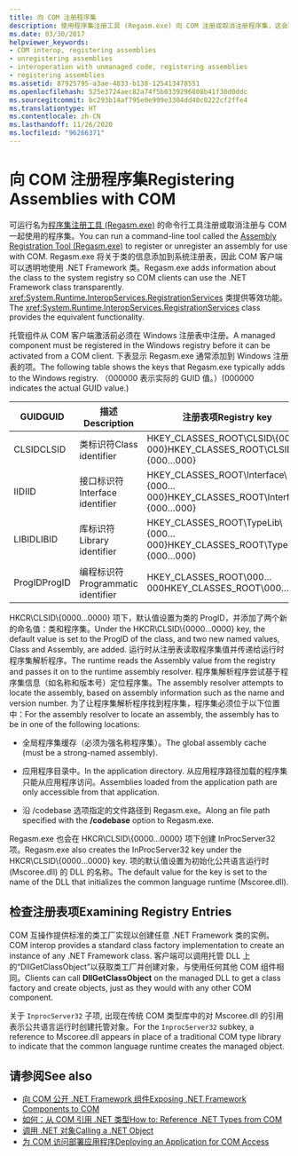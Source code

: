 ```yaml
---
title: 向 COM 注册程序集
description: 使用程序集注册工具 (Regasm.exe) 向 COM 注册或取消注册程序集，这会将关于类的信息添加到系统注册表。
ms.date: 03/30/2017
helpviewer_keywords:
- COM interop, registering assemblies
- unregistering assemblies
- interoperation with unmanaged code, registering assemblies
- registering assemblies
ms.assetid: 87925795-a3ae-4833-b138-125413478551
ms.openlocfilehash: 525e3724aec82a74f5b0339296808b41f30d0ddc
ms.sourcegitcommit: bc293b14af795e0e999e3304dd40c0222cf2ffe4
ms.translationtype: HT
ms.contentlocale: zh-CN
ms.lasthandoff: 11/26/2020
ms.locfileid: "96266371"
---
```

# <a name="registering-assemblies-with-com"></a><span data-ttu-id="33c4a-103">向 COM 注册程序集</span><span class="sxs-lookup"><span data-stu-id="33c4a-103">Registering Assemblies with COM</span></span>

<span data-ttu-id="33c4a-104">可运行名为[程序集注册工具 (Regasm.exe)](../tools/regasm-exe-assembly-registration-tool.md) 的命令行工具注册或取消注册与 COM 一起使用的程序集。</span><span class="sxs-lookup"><span data-stu-id="33c4a-104">You can run a command-line tool called the [Assembly Registration Tool (Regasm.exe)](../tools/regasm-exe-assembly-registration-tool.md) to register or unregister an assembly for use with COM.</span></span> <span data-ttu-id="33c4a-105">Regasm.exe 将关于类的信息添加到系统注册表，因此 COM 客户端可以透明地使用 .NET Framework 类。</span><span class="sxs-lookup"><span data-stu-id="33c4a-105">Regasm.exe adds information about the class to the system registry so COM clients can use the .NET Framework class transparently.</span></span> <span data-ttu-id="33c4a-106"><xref:System.Runtime.InteropServices.RegistrationServices> 类提供等效功能。</span><span class="sxs-lookup"><span data-stu-id="33c4a-106">The <xref:System.Runtime.InteropServices.RegistrationServices> class provides the equivalent functionality.</span></span>  
  
 <span data-ttu-id="33c4a-107">托管组件从 COM 客户端激活前必须在 Windows 注册表中注册。</span><span class="sxs-lookup"><span data-stu-id="33c4a-107">A managed component must be registered in the Windows registry before it can be activated from a COM client.</span></span> <span data-ttu-id="33c4a-108">下表显示 Regasm.exe 通常添加到 Windows 注册表的项。</span><span class="sxs-lookup"><span data-stu-id="33c4a-108">The following table shows the keys that Regasm.exe typically adds to the Windows registry.</span></span> <span data-ttu-id="33c4a-109">（000000 表示实际的 GUID 值。）</span><span class="sxs-lookup"><span data-stu-id="33c4a-109">(000000 indicates the actual GUID value.)</span></span>  
  
|<span data-ttu-id="33c4a-110">GUID</span><span class="sxs-lookup"><span data-stu-id="33c4a-110">GUID</span></span>|<span data-ttu-id="33c4a-111">描述</span><span class="sxs-lookup"><span data-stu-id="33c4a-111">Description</span></span>|<span data-ttu-id="33c4a-112">注册表项</span><span class="sxs-lookup"><span data-stu-id="33c4a-112">Registry key</span></span>|  
|----------|-----------------|------------------|  
|<span data-ttu-id="33c4a-113">CLSID</span><span class="sxs-lookup"><span data-stu-id="33c4a-113">CLSID</span></span>|<span data-ttu-id="33c4a-114">类标识符</span><span class="sxs-lookup"><span data-stu-id="33c4a-114">Class identifier</span></span>|<span data-ttu-id="33c4a-115">HKEY_CLASSES_ROOT\CLSID\\{000…000}</span><span class="sxs-lookup"><span data-stu-id="33c4a-115">HKEY_CLASSES_ROOT\CLSID\\{000…000}</span></span>|  
|<span data-ttu-id="33c4a-116">IID</span><span class="sxs-lookup"><span data-stu-id="33c4a-116">IID</span></span>|<span data-ttu-id="33c4a-117">接口标识符</span><span class="sxs-lookup"><span data-stu-id="33c4a-117">Interface identifier</span></span>|<span data-ttu-id="33c4a-118">HKEY_CLASSES_ROOT\Interface\\{000…000}</span><span class="sxs-lookup"><span data-stu-id="33c4a-118">HKEY_CLASSES_ROOT\Interface\\{000…000}</span></span>|  
|<span data-ttu-id="33c4a-119">LIBID</span><span class="sxs-lookup"><span data-stu-id="33c4a-119">LIBID</span></span>|<span data-ttu-id="33c4a-120">库标识符</span><span class="sxs-lookup"><span data-stu-id="33c4a-120">Library identifier</span></span>|<span data-ttu-id="33c4a-121">HKEY_CLASSES_ROOT\TypeLib\\{000…000}</span><span class="sxs-lookup"><span data-stu-id="33c4a-121">HKEY_CLASSES_ROOT\TypeLib\\{000…000}</span></span>|  
|<span data-ttu-id="33c4a-122">ProgID</span><span class="sxs-lookup"><span data-stu-id="33c4a-122">ProgID</span></span>|<span data-ttu-id="33c4a-123">编程标识符</span><span class="sxs-lookup"><span data-stu-id="33c4a-123">Programmatic identifier</span></span>|<span data-ttu-id="33c4a-124">HKEY_CLASSES_ROOT\000…000</span><span class="sxs-lookup"><span data-stu-id="33c4a-124">HKEY_CLASSES_ROOT\000…000</span></span>|  
  
 <span data-ttu-id="33c4a-125">HKCR\CLSID\\{0000…0000} 项下，默认值设置为类的 ProgID，并添加了两个新的命名值：类和程序集。</span><span class="sxs-lookup"><span data-stu-id="33c4a-125">Under the HKCR\CLSID\\{0000…0000} key, the default value is set to the ProgID of the class, and two new named values, Class and Assembly, are added.</span></span> <span data-ttu-id="33c4a-126">运行时从注册表读取程序集值并传递给运行时程序集解析程序。</span><span class="sxs-lookup"><span data-stu-id="33c4a-126">The runtime reads the Assembly value from the registry and passes it on to the runtime assembly resolver.</span></span> <span data-ttu-id="33c4a-127">程序集解析程序尝试基于程序集信息（如名称和版本号）定位程序集。</span><span class="sxs-lookup"><span data-stu-id="33c4a-127">The assembly resolver attempts to locate the assembly, based on assembly information such as the name and version number.</span></span> <span data-ttu-id="33c4a-128">为了让程序集解析程序找到程序集，程序集必须位于以下位置中：</span><span class="sxs-lookup"><span data-stu-id="33c4a-128">For the assembly resolver to locate an assembly, the assembly has to be in one of the following locations:</span></span>  
  
- <span data-ttu-id="33c4a-129">全局程序集缓存（必须为强名称程序集）。</span><span class="sxs-lookup"><span data-stu-id="33c4a-129">The global assembly cache (must be a strong-named assembly).</span></span>  
  
- <span data-ttu-id="33c4a-130">应用程序目录中。</span><span class="sxs-lookup"><span data-stu-id="33c4a-130">In the application directory.</span></span> <span data-ttu-id="33c4a-131">从应用程序路径加载的程序集只能从应用程序访问。</span><span class="sxs-lookup"><span data-stu-id="33c4a-131">Assemblies loaded from the application path are only accessible from that application.</span></span>  
  
- <span data-ttu-id="33c4a-132">沿 /codebase 选项指定的文件路径到 Regasm.exe。</span><span class="sxs-lookup"><span data-stu-id="33c4a-132">Along an file path specified with the **/codebase** option to Regasm.exe.</span></span>  
  
 <span data-ttu-id="33c4a-133">Regasm.exe 也会在 HKCR\CLSID\\{0000…0000} 项下创建 InProcServer32 项。</span><span class="sxs-lookup"><span data-stu-id="33c4a-133">Regasm.exe also creates the InProcServer32 key under the HKCR\CLSID\\{0000…0000} key.</span></span> <span data-ttu-id="33c4a-134">项的默认值设置为初始化公共语言运行时 (Mscoree.dll) 的 DLL 的名称。</span><span class="sxs-lookup"><span data-stu-id="33c4a-134">The default value for the key is set to the name of the DLL that initializes the common language runtime (Mscoree.dll).</span></span>  
  
## <a name="examining-registry-entries"></a><span data-ttu-id="33c4a-135">检查注册表项</span><span class="sxs-lookup"><span data-stu-id="33c4a-135">Examining Registry Entries</span></span>  

 <span data-ttu-id="33c4a-136">COM 互操作提供标准的类工厂实现以创建任意 .NET Framework 类的实例。</span><span class="sxs-lookup"><span data-stu-id="33c4a-136">COM interop provides a standard class factory implementation to create an instance of any .NET Framework class.</span></span> <span data-ttu-id="33c4a-137">客户端可以调用托管 DLL 上的“DllGetClassObject”以获取类工厂并创建对象，与使用任何其他 COM 组件相同。</span><span class="sxs-lookup"><span data-stu-id="33c4a-137">Clients can call **DllGetClassObject** on the managed DLL to get a class factory and create objects, just as they would with any other COM component.</span></span>  
  
 <span data-ttu-id="33c4a-138">关于 `InprocServer32` 子项, 出现在传统 COM 类型库中的对 Mscoree.dll 的引用表示公共语言运行时创建托管对象。</span><span class="sxs-lookup"><span data-stu-id="33c4a-138">For the `InprocServer32` subkey, a reference to Mscoree.dll appears in place of a traditional COM type library to indicate that the common language runtime creates the managed object.</span></span>  
  
## <a name="see-also"></a><span data-ttu-id="33c4a-139">请参阅</span><span class="sxs-lookup"><span data-stu-id="33c4a-139">See also</span></span>

- [<span data-ttu-id="33c4a-140">向 COM 公开 .NET Framework 组件</span><span class="sxs-lookup"><span data-stu-id="33c4a-140">Exposing .NET Framework Components to COM</span></span>](exposing-dotnet-components-to-com.md)
- [<span data-ttu-id="33c4a-141">如何：从 COM 引用 .NET 类型</span><span class="sxs-lookup"><span data-stu-id="33c4a-141">How to: Reference .NET Types from COM</span></span>](how-to-reference-net-types-from-com.md)
- <span data-ttu-id="33c4a-142">[调用 .NET 对象](/previous-versions/dotnet/netframework-4.0/8hw8h46b(v=vs.100))</span><span class="sxs-lookup"><span data-stu-id="33c4a-142">[Calling a .NET Object](/previous-versions/dotnet/netframework-4.0/8hw8h46b(v=vs.100))</span></span>
- <span data-ttu-id="33c4a-143">[为 COM 访问部署应用程序](/previous-versions/dotnet/netframework-4.0/c2850st8(v=vs.100))</span><span class="sxs-lookup"><span data-stu-id="33c4a-143">[Deploying an Application for COM Access](/previous-versions/dotnet/netframework-4.0/c2850st8(v=vs.100))</span></span>
